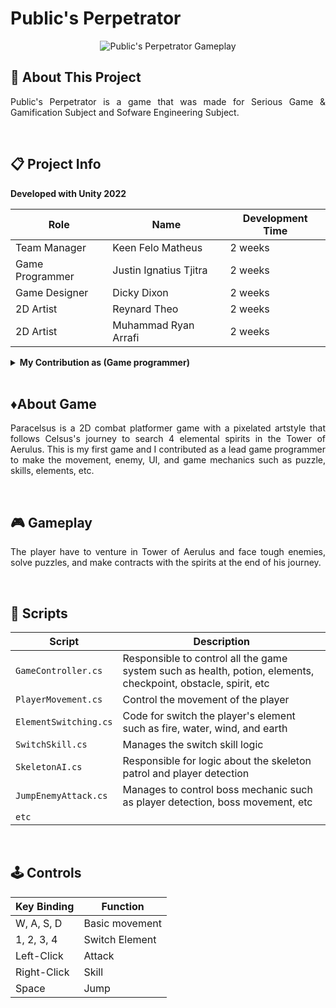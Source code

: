 # Public's Perpetrator

<p align="center">
<img src="https://github.com/jtntjtra04/jtntjtra04/blob/54bc12fa26f87a8f784b1d3d6cd1b8f15a3d5b95/publics_perpetrator_demo.gif" alt="Public's Perpetrator Gameplay">
</p>

## 🔴 About This Project
<p align="justify">Public's Perpetrator is a game that was made for Serious Game & Gamification Subject and Sofware Engineering Subject.</p>

<br>

## 📋 Project Info

<b> Developed with Unity 2022 </b>

| **Role** | **Name** | **Development Time** 
| - | - | - |
| Team Manager | Keen Felo Matheus | 2 weeks |
| Game Programmer | Justin Ignatius Tjitra | 2 weeks |
| Game Designer| Dicky Dixon | 2 weeks |
| 2D Artist | Reynard Theo | 2 weeks |
| 2D Artist | Muhammad Ryan Arrafi | 2 weeks |

<details>
<summary> <b> My Contribution as (Game programmer)</b> </summary>

- Game Movement
- Core Mechanics
- Puzzle Mechanics (Lamp Puzzle, Investigation Board Puzzle, etc)
- UI Navigation
- Inventory System
- Bug Fixing

</details>

<br>

## ♦️About Game
<p align="justify">Paracelsus is a 2D combat platformer game with a pixelated artstyle that follows Celsus's journey to search 4 elemental spirits in the Tower of Aerulus. This is my first game and I contributed as a lead game programmer to make the movement, enemy, UI, and game mechanics such as puzzle, skills, elements, etc.</p>

<br>

## 🎮 Gameplay
<p align="justify">The player have to venture in Tower of Aerulus and face tough enemies, solve puzzles, and make contracts with the spirits at the end of his journey.</p>

<br>

## 📜 Scripts

|  Script       | Description                                                  |
| ------------------- | ------------------------------------------------------------ |
| `GameController.cs` | Responsible to control all the game system such as health, potion, elements, checkpoint, obstacle, spirit, etc |
| `PlayerMovement.cs`  | Control the movement of the player|
| `ElementSwitching.cs`  | Code for switch the player's element such as fire, water, wind, and earth |
| `SwitchSkill.cs`  | Manages the switch skill logic |
| `SkeletonAI.cs`  | Responsible for logic about the skeleton patrol and player detection |
| `JumpEnemyAttack.cs`  | Manages to control boss mechanic such as player detection, boss movement, etc |
| `etc`  |

<br>

## 🕹️ Controls

| **Key Binding** | **Function** |
| - | - |
| W, A, S, D | Basic movement |
| 1, 2, 3, 4 | Switch Element |
| Left-Click | Attack |
| Right-Click | Skill |
| Space | Jump |

<br>
